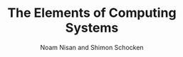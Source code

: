 ---
layout: book-shelf
title: The Elements of Computing Systems
author: Noam Nisan and Shimon Schocken
cover: assets/img/book_covers/nand2tetris.jpg
categories: assembly computer-architecture
buy_link: https://www.amazon.com/Elements-Computing-Systems-Building-Principles/dp/0262640686/
released: 2005
status: Queued
---